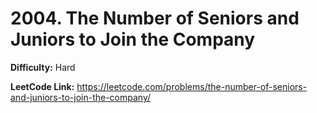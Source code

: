 # 2004. The Number of Seniors and Juniors to Join the Company

**Difficulty:** Hard

**LeetCode Link:** https://leetcode.com/problems/the-number-of-seniors-and-juniors-to-join-the-company/

